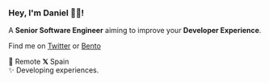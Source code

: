 ### Hey, I'm Daniel 👋🏻!

A **Senior Software Engineer** aiming to improve your **Developer Experience**.

Find me on [Twitter](https://twitter.com/DanielKanem) or [Bento](https://bento.me/dev-xo)

📍 Remote **𝕏** Spain<br />
✨ Developing experiences.